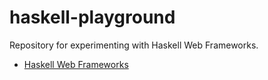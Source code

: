 # haskell-playground

Repository for experimenting with Haskell Web Frameworks.

* [Haskell Web Frameworks](https://wiki.haskell.org/Web/Frameworks)
